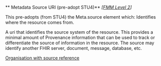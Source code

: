 ** Metadata Source URI (pre-adopt STU4)** *[[FMM Level 2](guidance.html)]*

This pre-adopts (from STU4) the Meta.source element which: Identifies where the resource comes from.

A uri that identifies the source system of the resource. This provides a minimal amount of Provenance information that can be used to track or differentiate the source of information in the resource. The source may identify another FHIR server, document, message, database, etc.

[Organisation with source reference](Organization-example4.html)
